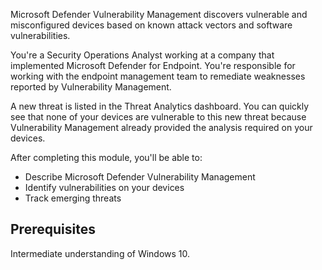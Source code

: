 Microsoft Defender Vulnerability Management discovers vulnerable and misconfigured devices based on known attack vectors and software vulnerabilities. 

You're a Security Operations Analyst working at a company that implemented Microsoft Defender for Endpoint. You're responsible for working with the endpoint management team to remediate weaknesses reported by Vulnerability Management. 

A new threat is listed in the Threat Analytics dashboard. You can quickly see that none of your devices are vulnerable to this new threat because Vulnerability Management already provided the analysis required on your devices.

After completing this module, you'll be able to:

- Describe Microsoft Defender Vulnerability Management
- Identify vulnerabilities on your devices
- Track emerging threats

## Prerequisites

Intermediate understanding of Windows 10.